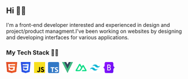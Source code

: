 ## Hi 🙋‍♂️
I'm a front-end developer interested and experienced in design and project/product managment.I've
been working on websites by designing and developing interfaces for various applications.

### My Tech Stack 👨‍💻️
<img src="./assets/html.svg" width="30" height="30" alt="HTML" />&nbsp;&nbsp;<img src="./assets/css.svg" width="30" height="30" alt="CSS" />&nbsp;&nbsp;<img src="./assets/js.svg" width="30" height="30" alt="JavaScript" />&nbsp;&nbsp;<img src="./assets/Typescript_logo.svg" width="30" height="30" alt="TypeScript" />&nbsp;&nbsp;<img src="./assets/vue.svg" width="30" height="30" alt="Vue.js" />&nbsp;&nbsp;<img src="./assets/nuxt3.svg" width="30" height="30" alt="Nuxt.js" />&nbsp;&nbsp;<img src="./assets/tailwindcss.svg" width="30" height="30" alt="TailwindCSS" />&nbsp;&nbsp;<img src="./assets/bootstrap.svg" width="30" height="30" alt="BootStrap" />

<!--
**babakzy/babakzy** is a ✨ _special_ ✨ repository because its `README.md` (this file) appears on your GitHub profile.

Here are some ideas to get you started:

- 🔭 I’m currently working on ...
- 🌱 I’m currently learning ...
- 👯 I’m looking to collaborate on ...
- 🤔 I’m looking for help with ...
- 💬 Ask me about ...
- 📫 How to reach me: ...
- 😄 Pronouns: ...
- ⚡ Fun fact: ...
-->

